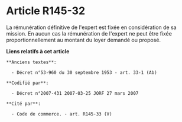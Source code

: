 # Article R145-32

La rémunération définitive de l'expert est fixée en considération de sa mission. En aucun cas la rémunération de l'expert ne
peut être fixée proportionnellement au montant du loyer demandé ou proposé.

**Liens relatifs à cet article**

	**Anciens textes**:

	  - Décret n°53-960 du 30 septembre 1953 - art. 33-1 (Ab)

	**Codifié par**:

	  - Décret n°2007-431 2007-03-25 JORF 27 mars 2007

	**Cité par**:

	  - Code de commerce. - art. R145-33 (V)
